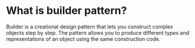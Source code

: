 # What is builder pattern?

Builder is a creational design pattern that lets you construct complex objects step by step. The pattern allows you to produce different types and representations of an object using the same construction code.

